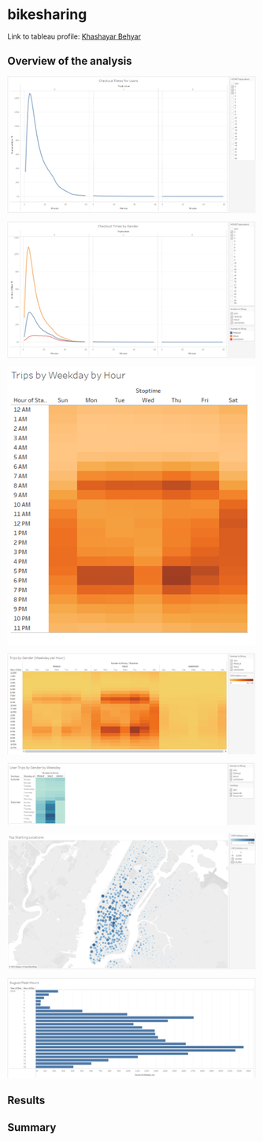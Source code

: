 # bikesharing

Link to tableau profile: [Khashayar Behyar](https://public.tableau.com/app/profile/khash1793)

## Overview of the analysis

![](https://github.com/kbehyar/bikesharing/blob/main/Images/Checkout%20Times%20for%20Users.PNG)

![](https://github.com/kbehyar/bikesharing/blob/main/Images/Checkout%20Times%20by%20Gender.PNG)

![](https://github.com/kbehyar/bikesharing/blob/main/Images/Trips%20by%20Weekday%20by%20Hour.PNG)

![](https://github.com/kbehyar/bikesharing/blob/main/Images/Trips%20by%20Gender%20(Weekday%20per%20Hour).PNG)

![](https://github.com/kbehyar/bikesharing/blob/main/Images/User%20Trips%20by%20Gender%20by%20Weekday.PNG)

![](https://github.com/kbehyar/bikesharing/blob/main/Images/Top%20Starting%20Locations.PNG)

![](https://github.com/kbehyar/bikesharing/blob/main/Images/August%20Peak%20Hours.PNG)

## Results


## Summary
